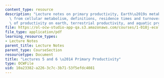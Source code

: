 ```yaml
---
content_type: resource
description: "Lecture notes on primary productivity, Earth\u2019s metabolism emerges\
  \ from cellular metabolism, definitions, residence times and turnover rate, distribution\
  \ of productivity on earth, terrestrial productivity, and aquatic productivity."
file: https://ol-ocw-studio-app-qa.s3.amazonaws.com/courses/1-018j-ecology-i-the-earth-system-fall-2009/10a23382a2263c7c3b7153f5efdc4081_MIT1_018JF09_Lec05.pdf
file_type: application/pdf
learning_resource_types:
- Lecture Notes
parent_title: Lecture Notes
parent_type: CourseSection
resourcetype: Document
title: "Lectures 5 and 6 \u2014 Primary Productivity"
type: OCWFile
uid: 10a23382-a226-3c7c-3b71-53f5efdc4081
---
```

